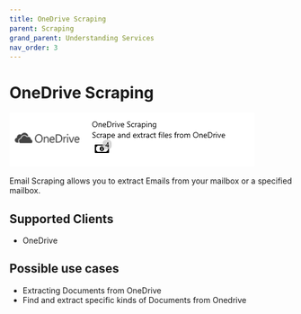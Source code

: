 ```yaml
---
title: OneDrive Scraping
parent: Scraping
grand_parent: Understanding Services
nav_order: 3
---
```


# OneDrive Scraping

![](<../../assets/47 (2).png>)

Email Scraping allows you to extract Emails from your mailbox or a specified mailbox.

## Supported Clients

* OneDrive

## Possible use cases

* Extracting Documents from OneDrive
* Find and extract specific kinds of Documents from Onedrive
